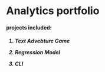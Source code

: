 # Analytics portfolio 


<h4> projects included: <h4>

1. <p><i>Text Advebture Game<i><p>

2. <p><i>Regression Model<i><p>

3. <p><i>CLI<i><p>
